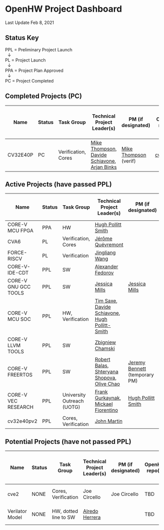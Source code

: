 
# OpenHW Project Dashboard

Last Update Feb 8, 2021

## Status Key
PPL = Preliminary Project Launch  
&nbsp; &#8595;  
PL = Project Launch  
&nbsp; &#8595;  
PPA = Project Plan Approved  
&nbsp; &#8595;  
PC = Project Completed


## Completed Projects (PC)

| Name     	  | Status 	| Task Group                          | Technical Project Leader(s)                   | PM (if designated) 	| OpenHW repo(s)  | EF Project 		| ECLIPSE CQ   	|  PPL 		| PL 		|PPA 		| PC 		|Project Proposal (or Readme File) 						|
|----------	  |--------	|-----------------------------	|----------------------------------------------	|--------------------	|--------------	  | -----------------  	|-------------- |------------ 	|-------------- |-------------- |-------------- |---------------------------------------------------------------------- |
| CV32E40P 	  | PC     	| Verification,  Cores 		| [Mike Thompson](https://github.com/orgs/openhwgroup/people/MikeOpenHWGroup),  [Davide Schiavone](https://github.com/orgs/openhwgroup/people/davideschiavone), [Arjan Binks](https://github.com/orgs/openhwgroup/people/Silabs-ArjanB)  	| [Mike Thompson](https://github.com/orgs/openhwgroup/people/MikeOpenHWGroup) (verif) | [cv32e40p](https://github.com/openhwgroup/cv32e40p)        | CORE-V Cores      	| [22444](https://dev.eclipse.org/ipzilla/show_bug.cgi?id=22444), [22415](https://dev.eclipse.org/ipzilla/show_bug.cgi?id=22415), [22867](http://dev.eclipse.org/ipzilla/show_bug.cgi?id=22867). [22987](https://dev.eclipse.org/ipzilla/show_bug.cgi?id=22987) 	| grandfathered | grandfathered	| grandfathered	|RTL Freeze [REL 1.0.0](https://projects.eclipse.org/projects/openhw.corev/downloads) 2021.01.20(A)	| [core-v cv32e40p readme](https://github.com/openhwgroup/cv32e40p/blob/master/README.md)		|


## Active Projects (have passed PPL)

| Name     	  | Status 	| Task Group                          | Technical Project Leader(s)                   |  PM (if designated)  	| OpenHW repo(s)  | EF Project 		| ECLIPSE CQ   	|  PPL 		| PL 		|PPA 		| Project Proposal (or Readme File) 						|
|----------	  |--------	|-----------------------------	|----------------------------------------------	|--------------------	|--------------	  | -----------------  	|-------------- |------------ 	|-------------- |-------------- |---------------------------------------------------------------------- |
| CORE-V MCU FPGA | PPA         | HW    	                | [Hugh Pollitt Smith](https://github.com/orgs/openhwgroup/people/hpollittsmith)                             | 			| [core-v-mcu](https://github.com/openhwgroup/core-v-mcu)      | CORE-V Cores      	| NONE 		| grandfathered | grandfathered	| grandfathered	| [core-v mcu readme](https://github.com/openhwgroup/core-v-mcu/blob/master/README.md)  	|                
| CVA6  		|  PL | Verification, Cores           | [Jérôme Quévremont](https://github.com/orgs/openhwgroup/people/jquevremont) 				|  		| [cva6](https://github.com/openhwgroup/cva6)       	  | CORE-V Cores 	| [22416](https://dev.eclipse.org/ipzilla/show_bug.cgi?id=22416)       	| 20.09.28 (A)	| 2021.01.20(A) | TBD		| [cva6 ppl](https://github.com/openhwgroup/core-v-docs/blob/master/program/CVA6%20preliminary%20project%20proposal.md) |
| FORCE-RISCV  		|  PL | Verification                  | [Jingliang Wang](https://github.com/Leo-Wang-JL) 					|      		| [force-riscv](https://github.com/openhwgroup/force-riscv)     | CORE-V Cores 	| NONE       	| 20.09.28 (A)	| 20.10.26 (A) 		| TBD		| [force-riscv ppl](https://github.com/openhwgroup/core-v-docs/blob/master/program/FORCE-RISCV%20ISG%20project%20proposal.md)								|
| CORE-V-IDE-CDT  | PPL       	| SW                            | [Alexander Fedorov](https://github.com/orgs/openhwgroup/people/ruspl-afed) 				|       	| [core-v-ide-cdt](https://github.com/openhwgroup/core-v-ide-cdt)  | CORE-V Cores 	| [22867](http://dev.eclipse.org/ipzilla/show_bug.cgi?id=22867)     	| 20.08.31(A) 	| TBD 	| TBD		| [core-v-ide-cdt ppl](https://github.com/openhwgroup/core-v-docs/blob/master/program/CORE-V%20IDE%20prelminary%20project%20proposal.md)			|
| CORE-V GNU GCC TOOLS  |  PPL | SW                            | [Jessica Mills](https://github.com/jessicamills) 				| [Jessica Mills](https://github.com/jessicamills)  		| [corev-gcc](https://github.com/openhwgroup/corev-gcc)       | not under EF 	| n/a       	| 20.10.05 (A)	| TBD	 	| TBD 		|  [core-v gnu gcc tools ppl](https://github.com/jeremybennett/core-v-docs/blob/jpb-gnu-tools-ppl/program/core-v-gnu-tools-ppl.md) 	|							 	|
| CORE-V MCU SOC   	|  PPL | HW, Verification              | [Tim Saxe](https://github.com/timsaxe), [Davide Schiavone](https://github.com/orgs/openhwgroup/people/davideschiavone), 	[Hugh Pollitt-Smith](https://github.com/orgs/openhwgroup/people/hpollittsmith)   |       		| [core-v-mcu](https://github.com/openhwgroup/core-v-mcu)          	  | CORE-V Cores 	| NONE       	| 20.10.05 (A)	| TBD 		| TBD		| [core-v-mcu-soc ppl](https://github.com/openhwgroup/core-v-docs/blob/master/program/Preliminary%20project%20proposal%20for%20MCU%20SoC.md)						 	|	
| CORE-V LLVM TOOLS  	|  PPL | SW              | [Zbigniew Chamski](https://github.com/PicoPET)    |       		| [corev-llvm-project](https://github.com/openhwgroup/corev-llvm-project)     	  | not under EF (tentative) 	| n/a       	| 20.11.30 (A)	| TBD 		| TBD		| [llvm-toolchain-ppl](https://github.com/openhwgroup/core-v-docs/blob/master/program/llvm-toolchain-ppl.md)	
| CORE-V FREERTOS  	|  PPL | SW              | [Robert Balas](https://github.com/bluewww), [Shteryana Shopova](https://github.com/shteryana), [Olive Chao](https://github.com/olivetreezhao)    |  [Jeremy Bennett](https://github.com/jeremybennett) (temporary PM)     		| TBD       	  | not under EF (tentative) 	| n/a       	| 20.11.30 (A)	| TBD 		| TBD		| [core-v-free-rtos-ppl](https://github.com/openhwgroup/core-v-docs/blob/master/program/core-v-free-rtos-ppl.md)	
| CORE-V VEC RESEARCH  |  PPL | University Outreach (UOTG)              | [Frank Gurkaynak](https://github.com/gurkaynak), [Mickael Fiorentino](https://github.com/mickaelfiorentino) |  [Hugh Pollitt Smith](https://github.com/orgs/openhwgroup/people/hpollittsmith)     		| TBD       	  | CORE-V Cores 	| NONE       	| 20.11.30 (A)	| TBD 		| TBD		| [core-v-VEC research ppl](https://github.com/openhwgroup/core-v-docs/blob/master/program/PPL%20proposal%20for%20Core-V-VEC%20Research%20Project.md)	
| cv32e40pv2  	|  PPL | Cores, Verification              | [John Martin](https://github.com/orgs/openhwgroup/people/jm4rtin)   |       		| TBD       	  | CORE-V Cores 	| NONE       	| TBD	| TBD 		| TBD		| [cv32e40pv2 ppl](https://github.com/openhwgroup/core-v-docs/blob/master/program/CV32E40Pv2%20preliminary%20project%20proposal.md)						 	|


## Potential Projects (have not passed PPL)
| Name     	  | Status 	| Task Group                     | Technical Project Leader(s)                   |  PM (if designated)  	| OpenHW repo(s)  | EF Project 		| ECLIPSE CQ   	|  PPL 		| PL 		|PPA 		| Project Proposal (or Readme File) 						|
|----------	  |--------	|-----------------------------	|----------------------------------------------	|--------------------	|--------------	  | -----------------  	|-------------- |------------ 	|-------------- |-------------- |---------------------------------------------------------------------- |
| cve2  	|  NONE | Cores, Verification              | Joe Circello  |  Joe Circello    		| TBD       	  | CORE-V Cores 	| NONE       	| TBD	| TBD 		| TBD		| 					 	|
| Verilator Model  	|  NONE | HW, dotted line to SW             | [Alredo Herrera](https://github.com/alfredoh1234) |      		| TBD       	  | CORE-V Cores 	| NONE       	| TBD	| TBD 		| TBD		| 	[draft PPL](https://github.com/openhwgroup/core-v-docs/blob/master/program/verilator-modeling-ppl.md)				 	|
